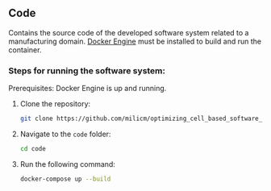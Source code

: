 ## Code

Contains the source code of the developed software system related to a manufacturing domain. [Docker Engine](https://www.docker.com) must be installed to build and run the container.

### Steps for running the software system:

Prerequisites: Docker Engine is up and running.

1. Clone the repository:  
   ```bash
   git clone https://github.com/milicm/optimizing_cell_based_software_architecture_community_detection_test.git

2. Navigate to the `code` folder:  
   ```bash
   cd code

3. Run the following command:  
   ```bash
   docker-compose up --build
